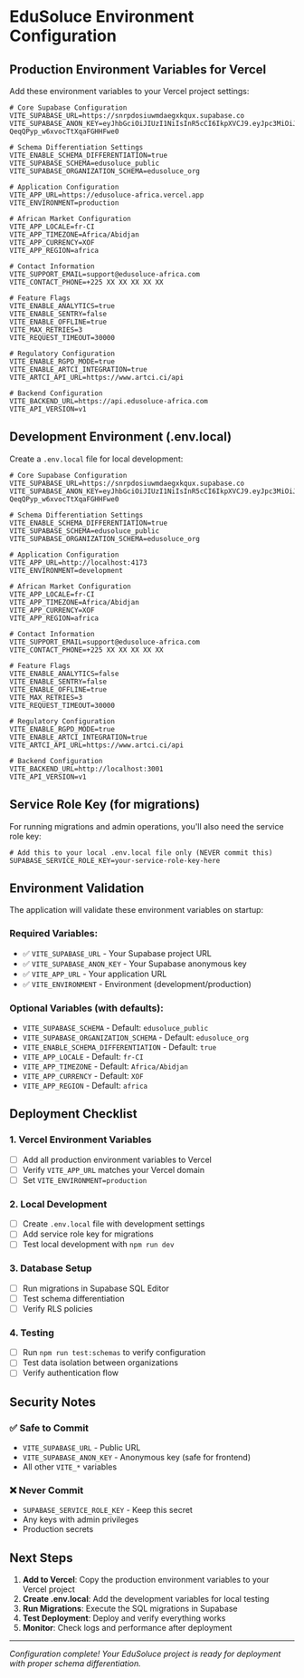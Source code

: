 # EduSoluce Environment Configuration

## Production Environment Variables for Vercel

Add these environment variables to your Vercel project settings:

```env
# Core Supabase Configuration
VITE_SUPABASE_URL=https://snrpdosiuwmdaegxkqux.supabase.co
VITE_SUPABASE_ANON_KEY=eyJhbGciOiJIUzI1NiIsInR5cCI6IkpXVCJ9.eyJpc3MiOiJzdXBhYmFzZSIsInJlZiI6InNucnBkb3NpdXdtZGFlZ3hrcXV4Iiwicm9sZSI6ImFub24iLCJpYXQiOjE3NTkyMTA5MTYsImV4cCI6MjA3NDc4NjkxNn0.tl_ipfmxSwMNLBQ-QeqQPyp_w6xvocTtXqaFGHHFwe0

# Schema Differentiation Settings
VITE_ENABLE_SCHEMA_DIFFERENTIATION=true
VITE_SUPABASE_SCHEMA=edusoluce_public
VITE_SUPABASE_ORGANIZATION_SCHEMA=edusoluce_org

# Application Configuration
VITE_APP_URL=https://edusoluce-africa.vercel.app
VITE_ENVIRONMENT=production

# African Market Configuration
VITE_APP_LOCALE=fr-CI
VITE_APP_TIMEZONE=Africa/Abidjan
VITE_APP_CURRENCY=XOF
VITE_APP_REGION=africa

# Contact Information
VITE_SUPPORT_EMAIL=support@edusoluce-africa.com
VITE_CONTACT_PHONE=+225 XX XX XX XX XX

# Feature Flags
VITE_ENABLE_ANALYTICS=true
VITE_ENABLE_SENTRY=false
VITE_ENABLE_OFFLINE=true
VITE_MAX_RETRIES=3
VITE_REQUEST_TIMEOUT=30000

# Regulatory Configuration
VITE_ENABLE_RGPD_MODE=true
VITE_ENABLE_ARTCI_INTEGRATION=true
VITE_ARTCI_API_URL=https://www.artci.ci/api

# Backend Configuration
VITE_BACKEND_URL=https://api.edusoluce-africa.com
VITE_API_VERSION=v1
```

## Development Environment (.env.local)

Create a `.env.local` file for local development:

```env
# Core Supabase Configuration
VITE_SUPABASE_URL=https://snrpdosiuwmdaegxkqux.supabase.co
VITE_SUPABASE_ANON_KEY=eyJhbGciOiJIUzI1NiIsInR5cCI6IkpXVCJ9.eyJpc3MiOiJzdXBhYmFzZSIsInJlZiI6InNucnBkb3NpdXdtZGFlZ3hrcXV4Iiwicm9sZSI6ImFub24iLCJpYXQiOjE3NTkyMTA5MTYsImV4cCI6MjA3NDc4NjkxNn0.tl_ipfmxSwMNLBQ-QeqQPyp_w6xvocTtXqaFGHHFwe0

# Schema Differentiation Settings
VITE_ENABLE_SCHEMA_DIFFERENTIATION=true
VITE_SUPABASE_SCHEMA=edusoluce_public
VITE_SUPABASE_ORGANIZATION_SCHEMA=edusoluce_org

# Application Configuration
VITE_APP_URL=http://localhost:4173
VITE_ENVIRONMENT=development

# African Market Configuration
VITE_APP_LOCALE=fr-CI
VITE_APP_TIMEZONE=Africa/Abidjan
VITE_APP_CURRENCY=XOF
VITE_APP_REGION=africa

# Contact Information
VITE_SUPPORT_EMAIL=support@edusoluce-africa.com
VITE_CONTACT_PHONE=+225 XX XX XX XX XX

# Feature Flags
VITE_ENABLE_ANALYTICS=false
VITE_ENABLE_SENTRY=false
VITE_ENABLE_OFFLINE=true
VITE_MAX_RETRIES=3
VITE_REQUEST_TIMEOUT=30000

# Regulatory Configuration
VITE_ENABLE_RGPD_MODE=true
VITE_ENABLE_ARTCI_INTEGRATION=true
VITE_ARTCI_API_URL=https://www.artci.ci/api

# Backend Configuration
VITE_BACKEND_URL=http://localhost:3001
VITE_API_VERSION=v1
```

## Service Role Key (for migrations)

For running migrations and admin operations, you'll also need the service role key:

```env
# Add this to your local .env.local file only (NEVER commit this)
SUPABASE_SERVICE_ROLE_KEY=your-service-role-key-here
```

## Environment Validation

The application will validate these environment variables on startup:

### Required Variables:
- ✅ `VITE_SUPABASE_URL` - Your Supabase project URL
- ✅ `VITE_SUPABASE_ANON_KEY` - Your Supabase anonymous key
- ✅ `VITE_APP_URL` - Your application URL
- ✅ `VITE_ENVIRONMENT` - Environment (development/production)

### Optional Variables (with defaults):
- `VITE_SUPABASE_SCHEMA` - Default: `edusoluce_public`
- `VITE_SUPABASE_ORGANIZATION_SCHEMA` - Default: `edusoluce_org`
- `VITE_ENABLE_SCHEMA_DIFFERENTIATION` - Default: `true`
- `VITE_APP_LOCALE` - Default: `fr-CI`
- `VITE_APP_TIMEZONE` - Default: `Africa/Abidjan`
- `VITE_APP_CURRENCY` - Default: `XOF`
- `VITE_APP_REGION` - Default: `africa`

## Deployment Checklist

### 1. Vercel Environment Variables
- [ ] Add all production environment variables to Vercel
- [ ] Verify `VITE_APP_URL` matches your Vercel domain
- [ ] Set `VITE_ENVIRONMENT=production`

### 2. Local Development
- [ ] Create `.env.local` file with development settings
- [ ] Add service role key for migrations
- [ ] Test local development with `npm run dev`

### 3. Database Setup
- [ ] Run migrations in Supabase SQL Editor
- [ ] Test schema differentiation
- [ ] Verify RLS policies

### 4. Testing
- [ ] Run `npm run test:schemas` to verify configuration
- [ ] Test data isolation between organizations
- [ ] Verify authentication flow

## Security Notes

### ✅ **Safe to Commit**
- `VITE_SUPABASE_URL` - Public URL
- `VITE_SUPABASE_ANON_KEY` - Anonymous key (safe for frontend)
- All other `VITE_*` variables

### ❌ **Never Commit**
- `SUPABASE_SERVICE_ROLE_KEY` - Keep this secret
- Any keys with admin privileges
- Production secrets

## Next Steps

1. **Add to Vercel**: Copy the production environment variables to your Vercel project
2. **Create .env.local**: Add the development variables for local testing
3. **Run Migrations**: Execute the SQL migrations in Supabase
4. **Test Deployment**: Deploy and verify everything works
5. **Monitor**: Check logs and performance after deployment

---

*Configuration complete! Your EduSoluce project is ready for deployment with proper schema differentiation.*

